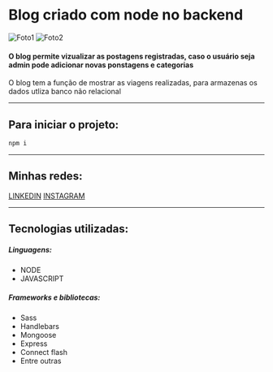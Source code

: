 # Blog criado com node no backend

![Foto1]()
![Foto2]()

#### O blog permite vizualizar as postagens registradas, caso o usuário seja admin pode adicionar novas ponstagens e categorias

O blog tem a função de mostrar as viagens realizadas, para armazenas os dados utliza banco não relacional

---

## Para iniciar o projeto:
~~~javascript
npm i
~~~

---

## Minhas redes:
[LINKEDIN](https://www.linkedin.com/in/thiago-crespo-felippi/)
[INSTAGRAM](https://www.instagram.com/thiago_felippi1/?hl=pt-br)

---

## Tecnologias utilizadas:
##### Linguagens:
* NODE
* JAVASCRIPT
##### Frameworks e bibliotecas:
* Sass
* Handlebars
* Mongoose
* Express
* Connect flash
* Entre outras